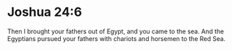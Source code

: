 # Joshua 24:6

Then I brought your fathers out of Egypt, and you came to the sea. And the Egyptians pursued your fathers with chariots and horsemen to the Red Sea.
